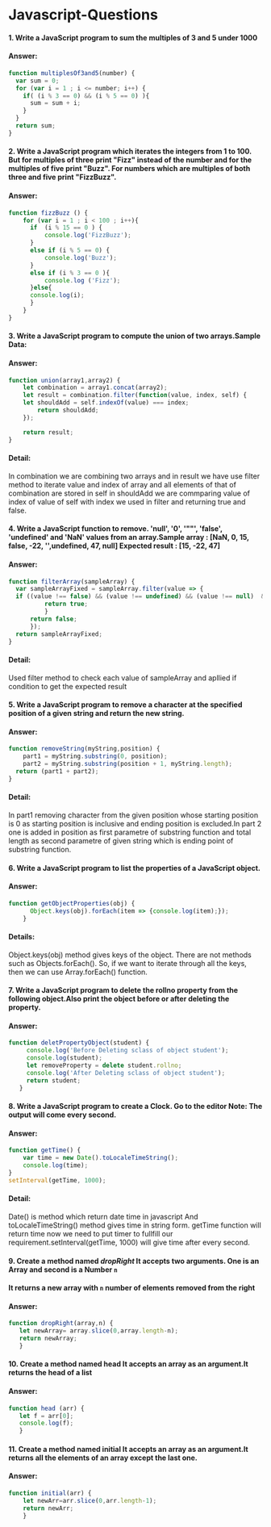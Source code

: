 # Javascript-Questions


#### 1. Write a JavaScript program to sum the multiples of 3 and 5 under 1000
#### Answer:

```javascript
function multiplesOf3and5(number) {
  var sum = 0;
  for (var i = 1 ; i <= number; i++) {
    if( (i % 3 == 0) && (i % 5 == 0) ){
      sum = sum + i;
    }
  }
  return sum;
}
```

#### 2. Write a JavaScript program which iterates the integers from 1 to 100. But for multiples of three print "Fizz" instead of the number and for the multiples of five print "Buzz". For numbers which are multiples of both three and five print "FizzBuzz".

#### Answer:

```javascript
function fizzBuzz () {
    for (var i = 1 ; i < 100 ; i++){
      if  (i % 15 == 0 ) {
          console.log('FizzBuzz');
      } 
      else if (i % 5 == 0) {
          console.log('Buzz');
      }
      else if (i % 3 == 0 ){
          console.log ('Fizz');
      }else{
      console.log(i);
      }
    }
}  
 ```
#### 3. Write a JavaScript program to compute the union of two arrays.Sample Data:

#### Answer:

```javascript 
function union(array1,array2) { 
    let combination = array1.concat(array2);   
    let result = combination.filter(function(value, index, self) {       
    let shouldAdd = self.indexOf(value) === index;
        return shouldAdd;
    });

    return result;  
}
```
#### Detail: 
In combination we are combining two arrays and in result we have use filter method to iterate value and index of array and all elements of that of combination are stored in self in shouldAdd we are commparing value of index of value of self with index we used in filter and returning true and false.

#### 4. Write a JavaScript function to remove. 'null', '0', '""', 'false', 'undefined' and 'NaN' values from an array.Sample array : [NaN, 0, 15, false, -22, '',undefined, 47, null] Expected result : [15, -22, 47]
#### Answer:

```javascript
function filterArray(sampleArray) {  
  var sampleArrayFixed = sampleArray.filter(value => {  
  if ((value !== false) && (value !== undefined) && (value !== null)  && (value !== 0) && ((isNaN(value) && typeof value === 'number') !== true) && (value !== "")){
          return true;
          }
      return false;
      });
  return sampleArrayFixed;
}
  ```
#### Detail:
Used filter method to check each value of sampleArray and apllied if condition to get the expected result

#### 5. Write a JavaScript program to remove a character at the specified position of a given string and return the new string.

#### Answer:

```javascript
function removeString(myString,position) {
    part1 = myString.substring(0, position);   
    part2 = myString.substring(position + 1, myString.length); 
  return (part1 + part2);     
}
```
#### Detail:
In part1 removing character from the given position whose starting position is 0  as starting position is inclusive and ending position is excluded.In part 2 one is added in position as first parametre  of substring function and total length as second parametre of given string which is ending point of substring function.

#### 6. Write a JavaScript program to list the properties of a JavaScript object.

#### Answer:

```javascript
function getObjectProperties(obj) {
      Object.keys(obj).forEach(item => {console.log(item);});
    }
```
#### Details:
Object.keys(obj) method gives keys of the object.
There are not methods such as Objects.forEach().
So, if we want to iterate through all the keys, then we can use Array.forEach() function.


#### 7. Write a JavaScript program to delete the rollno property from the following object.Also print the object before or after deleting the property.

#### Answer:

```javascript
function deletPropertyObject(student) {
     console.log('Before Deleting sclass of object student');
     console.log(student);
     let removeProperty = delete student.rollno;
     console.log('After Deleting sclass of object student'); 
     return student;
   }
 ```              
#### 8. Write a JavaScript program to create a Clock. Go to the editor Note: The output will come every second.

#### Answer:

```javascript
function getTime() {
    var time = new Date().toLocaleTimeString();
    console.log(time);
}
setInterval(getTime, 1000);
 ```              
 #### Detail:
  Date() is method which return date time in javascript And toLocaleTimeString() method gives time in string form.
  getTime function will return time now we need to put timer to fullfill our requirement.setInterval(getTime, 1000)
  will give time after every second.
  
#### 9. Create a method named *dropRight* It accepts two arguments. One is an Array and second is a Number `n`
#### It returns a new array with `n` number of elements removed from the right

#### Answer:

```javascript
function dropRight(array,n) {
   let newArray= array.slice(0,array.length-n);
   return newArray;
   }
 ```
 
#### 10. Create a method named head It accepts an array as an argument.It returns the head of a list

#### Answer:

```javascript
function head (arr) {
   let f = arr[0];
   console.log(f);
   }
 ```
 
#### 11. Create a method named initial It accepts an array as an argument.It returns all the elements of an array except the last one.

#### Answer:

```javascript
function initial(arr) {
    let newArr=arr.slice(0,arr.length-1);
    return newArr;
    }
 ```
